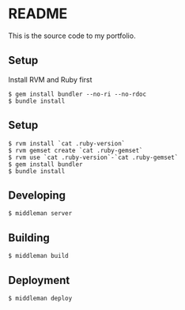# README

This is the source code to my portfolio.

## Setup

Install RVM and Ruby first

```
$ gem install bundler --no-ri --no-rdoc
$ bundle install
```

## Setup

```
$ rvm install `cat .ruby-version`
$ rvm gemset create `cat .ruby-gemset`
$ rvm use `cat .ruby-version`-`cat .ruby-gemset`
$ gem install bundler
$ bundle install
```

## Developing

```
$ middleman server
```

## Building

```
$ middleman build
```

## Deployment

```
$ middleman deploy
```

